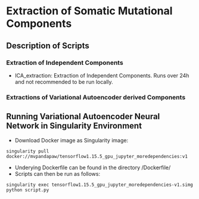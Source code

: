 # Extraction of Somatic Mutational Components

## Description of Scripts

### Extraction of Independent Components
* ICA_extraction: Extraction of Independent Components. Runs over 24h and not recommended to be run locally.


### Extractions of Variational Autoencoder derived Components


## Running Variational Autoencoder Neural Network in Singularity Environment
* Download Docker image as Singularity image:
```
singularity pull docker://mvpandapaw/tensorflow1.15.5_gpu_jupyter_moredependencies:v1
```
* Underying Dockerfile can be found in the directory /Dockerfile/
* Scripts can then be run as follows:
```
singularity exec tensorflow1.15.5_gpu_jupyter_moredependencies-v1.simg python script.py
```
